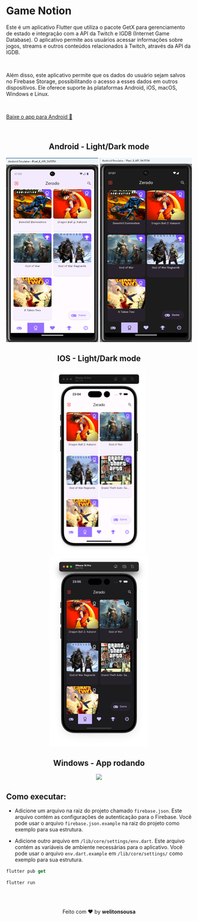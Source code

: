 # Game Notion


Este é um aplicativo Flutter que utiliza o pacote GetX para gerenciamento de estado e integração com a API da Twitch e IGDB (Internet Game Database). O aplicativo permite aos usuários acessar informações sobre jogos, streams e outros conteúdos relacionados à Twitch, através da API da IGDB.

<br>

Além disso, este aplicativo permite que os dados do usuário sejam salvos no Firebase Storage, possibilitando o acesso a esses dados em outros dispositivos. Ele oferece suporte às plataformas Android, iOS, macOS, Windows e Linux.

<br>

<a href="./assets/files/android.apk">Baixe o app para Android 🤖</a>

<br>

<h2 align="center">Android - Light/Dark mode</h2>
<p align="center">
    <img src="./assets/screenshots/android-light.png" width="250" height="500"/>
    <img src="./assets/screenshots/android-dark.png" width="250" height="500"/>
</p>

<h2 align="center">IOS - Light/Dark mode</h2>
<p align="center">
    <img src="./assets/screenshots/ios-light.png" width="250" height="500"/>
    <img src="./assets/screenshots/ios-dark.png" width="270" height="520"/>
</p>

<h2 align="center">Windows - App rodando</h2>

<p align="center">
    <img src="./assets/screenshots/game-notion.gif" />

</p>


## Como executar:
- Adicione um arquivo na raiz do projeto chamado `firebase.json`. Este arquivo contém as configurações de autenticação para o Firebase. Você pode usar o arquivo `firebase.json.example` na raiz do projeto como exemplo para sua estrutura.

- Adicione outro arquivo em `/lib/core/settings/env.dart`. Este arquivo contém as variáveis de ambiente necessárias para o aplicativo. Você pode usar o arquivo `env.dart.example` em `/lib/core/settings/` como exemplo para sua estrutura.


```dart
flutter pub get
```
```dart
flutter run
```

<br>
<br>
<p align="center">
   Feito com ❤️ by <b>welitonsousa</b>
</p>
